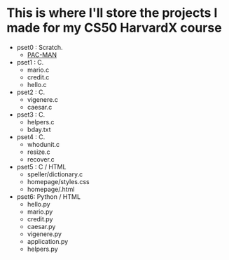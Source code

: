 
# This is where I'll store the projects I made for my CS50 HarvardX course

  - pset0 : Scratch.  
    - [PAC-MAN](https://scratch.mit.edu/projects/260736764/)
  - pset1 : C.
    - mario.c
    - credit.c
    - hello.c
  - pset2 : C.
    - vigenere.c
    - caesar.c
  - pset3 : C. 
    - helpers.c
    - bday.txt
  - pset4 : C.
    - whodunit.c
    - resize.c
    - recover.c
  - pset5 : C / HTML
    - speller/dictionary.c
    - homepage/styles.css
    - homepage/.html
  - pset6: Python / HTML
    - hello.py
    - mario.py
    - credit.py
    - caesar.py
    - vigenere.py
    - application.py
    - helpers.py
